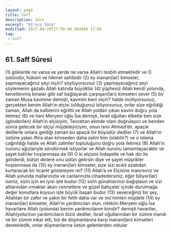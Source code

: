 ```yaml
---
layout: page
title: Saff
description: Sûre
excerpt: "61'nci Sûre"
modified: 2017-09-29T17:50:00.564948 17:00
tag: 
 - Saff
---
```


## 61. Saff Sûresi

(1) göklerde ne varsa ve yerde ne varsa Allah’ı tesbih etmektedir ve O üstündür, hüküm ve hikmet sahibidir
(2) ey inanan(lar) kimseler, yapmayacağınız şeyi niçin? söylüyorsunuz
(3) yapmayacağınız şeyi söylemenin gazabı Allah katında büyüktür
(4) şüphesiz Allah kendi yolunda, kenetlenmiş binalar gibi saf bağlayarak çarpışan(ları) kimseleri sever
(5) bir zaman Musa kavmine demişti, kavmim beni niçin? halde incitiyorsunuz, gerçekten benim Allah’ın elçisi (olduğumu) biliyorsunuz, onlar size eğrildiği zaman, Allah da kalblerini eğriltti ve Allah yoldan çıkan kavmi doğru yola iletmez
(6) ve hani Meryem oğlu Îsa demişti, İsrail oğulları elbette ben size (gönderilen) Allah’ın elçisiyim, Tevrattan elimde olanı doğrulayıcı ve benden sonra gelecek bir elçiyi müjdeleyiciyim, onun ismi Ahmed’dir, apaçık delillerle onlara geldiği zaman bu apaçık bir büyüdür dediler
(7) ve Allah’ın üstüne yalan iftira atan kimseden daha zalim kim (olabilir?) ve o islama çağırıldığı halde ve Allah zalimler topluluğunu doğru yola iletmez
(8) Allah’ın nurunu ağızlarıyle söndürmek istiyorlar ve Allah nurunu tamamlayacaktır ve şayet kafirler hoşlanmasa da
(9) O ki elçisini hidayetle ve hak din ile gönderdi, bütün dinlere onu üstün getirsin diye ve şayet müşrikler hoşlanmasa da
(10) ey inanan(lar) kimseler, size sizi acıklı azabdan kurtaracak bir ticaret göstereyim mi? 
(11) Allah’a ve Elçisine inanırsınız ve Allah yolunda mallarınızla ve canlarınızla cihadedersiniz, eğer biliyor(lar) iseniz, sizin için en iyisi işte budur
(12) sizin günahlarınızı bağışlasın ve sizi altlarından ırmaklar akan cennetlere ve güzel bahçeler içinde durulmağa değer konutlara koysun işte büyük başarı budur
(13) seveceğiniz bir şey, Allahtan bir zafer ve yakın bir fetih daha var ve mü’minleri müjdele
(14) ey inanan(lar) kimseler, Allah’ın yardımcıları olun, nitekim Meryem oğlu Îsa havarilere Allah (yolunda) benim yardımcılarım kimdir? demişti havariler, Allah(yolun)un yardımcıların biziz dediler, İsrail oğullarından bir zümre inandı ve bir zümre inkar etti, biz de düşmanlarına karşı inanan(ları) kimseleri destekledik, onlar düşmanlarına üstün gelenlerden oldular

